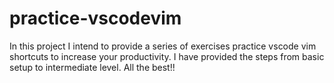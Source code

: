 # practice-vscodevim

In this project I intend to provide a series of exercises practice vscode vim shortcuts to increase your productivity.
I have provided the steps from basic setup to intermediate level. All the best!!
